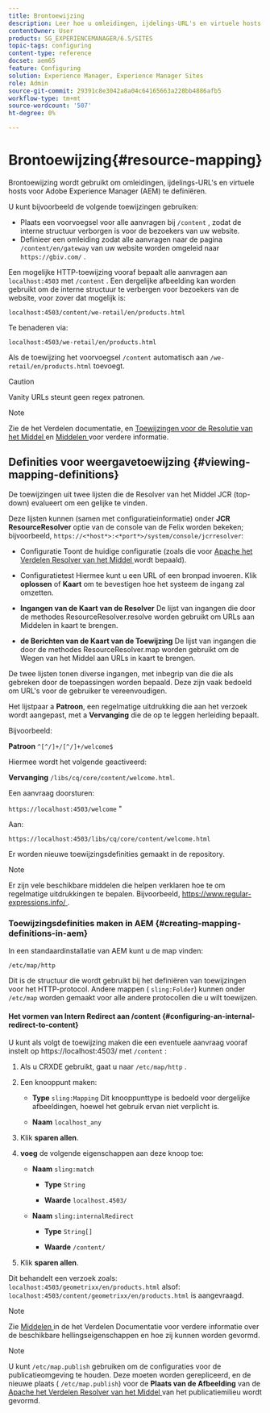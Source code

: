 ```yaml
---
title: Brontoewijzing
description: Leer hoe u omleidingen, ijdelings-URL's en virtuele hosts voor Adobe Experience Manager definieert aan de hand van resourceretoewijzing.
contentOwner: User
products: SG_EXPERIENCEMANAGER/6.5/SITES
topic-tags: configuring
content-type: reference
docset: aem65
feature: Configuring
solution: Experience Manager, Experience Manager Sites
role: Admin
source-git-commit: 29391c8e3042a8a04c64165663a228bb4886afb5
workflow-type: tm+mt
source-wordcount: '507'
ht-degree: 0%

---
```


# Brontoewijzing{#resource-mapping}

Brontoewijzing wordt gebruikt om omleidingen, ijdelings-URL&#39;s en virtuele hosts voor Adobe Experience Manager (AEM) te definiëren.

U kunt bijvoorbeeld de volgende toewijzingen gebruiken:

* Plaats een voorvoegsel voor alle aanvragen bij `/content` , zodat de interne structuur verborgen is voor de bezoekers van uw website.
* Definieer een omleiding zodat alle aanvragen naar de pagina `/content/en/gateway` van uw website worden omgeleid naar `https://gbiv.com/` .

Een mogelijke HTTP-toewijzing vooraf bepaalt alle aanvragen aan `localhost:4503` met `/content` . Een dergelijke afbeelding kan worden gebruikt om de interne structuur te verbergen voor bezoekers van de website, voor zover dat mogelijk is:

`localhost:4503/content/we-retail/en/products.html`

Te benaderen via:

`localhost:4503/we-retail/en/products.html`

Als de toewijzing het voorvoegsel `/content` automatisch aan `/we-retail/en/products.html` toevoegt.

>[!CAUTION]
>
>Vanity URLs steunt geen regex patronen.

>[!NOTE]
>
>Zie de het Verdelen documentatie, en [ Toewijzingen voor de Resolutie van het Middel ](https://sling.apache.org/documentation/the-sling-engine/mappings-for-resource-resolution.html) en [ Middelen ](https://sling.apache.org/documentation/the-sling-engine/resources.html) voor verdere informatie.

## Definities voor weergavetoewijzing {#viewing-mapping-definitions}

De toewijzingen uit twee lijsten die de Resolver van het Middel JCR (top-down) evalueert om een gelijke te vinden.

Deze lijsten kunnen (samen met configuratieinformatie) onder **JCR ResourceResolver** optie van de console van de Felix worden bekeken; bijvoorbeeld, `https://<*host*>:<*port*>/system/console/jcrresolver`:

* Configuratie
Toont de huidige configuratie (zoals die voor [ Apache het Verdelen Resolver van het Middel ](/help/sites-deploying/osgi-configuration-settings.md#apacheslingresourceresolver) wordt bepaald).

* Configuratietest
Hiermee kunt u een URL of een bronpad invoeren. Klik **oplossen** of **Kaart** om te bevestigen hoe het systeem de ingang zal omzetten.

* **Ingangen van de Kaart van de Resolver**
De lijst van ingangen die door de methodes ResourceResolver.resolve worden gebruikt om URLs aan Middelen in kaart te brengen.

* **de Berichten van de Kaart van de Toewijzing**
De lijst van ingangen die door de methodes ResourceResolver.map worden gebruikt om de Wegen van het Middel aan URLs in kaart te brengen.

De twee lijsten tonen diverse ingangen, met inbegrip van die die als gebreken door de toepassingen worden bepaald. Deze zijn vaak bedoeld om URL&#39;s voor de gebruiker te vereenvoudigen.

Het lijstpaar a **Patroon**, een regelmatige uitdrukking die aan het verzoek wordt aangepast, met a **Vervanging** die de op te leggen herleiding bepaalt.

Bijvoorbeeld:

**Patroon** `^[^/]+/[^/]+/welcome$`

Hiermee wordt het volgende geactiveerd:

**Vervanging** `/libs/cq/core/content/welcome.html`.

Een aanvraag doorsturen:

`https://localhost:4503/welcome` &quot;

Aan:

`https://localhost:4503/libs/cq/core/content/welcome.html`

Er worden nieuwe toewijzingsdefinities gemaakt in de repository.

>[!NOTE]
>
>Er zijn vele beschikbare middelen die helpen verklaren hoe te om regelmatige uitdrukkingen te bepalen. Bijvoorbeeld, [ https://www.regular-expressions.info/ ](https://www.regular-expressions.info/).

### Toewijzingsdefinities maken in AEM {#creating-mapping-definitions-in-aem}

In een standaardinstallatie van AEM kunt u de map vinden:

`/etc/map/http`

Dit is de structuur die wordt gebruikt bij het definiëren van toewijzingen voor het HTTP-protocol. Andere mappen ( `sling:Folder`) kunnen onder `/etc/map` worden gemaakt voor alle andere protocollen die u wilt toewijzen.

#### Het vormen van Intern Redirect aan /content {#configuring-an-internal-redirect-to-content}

U kunt als volgt de toewijzing maken die een eventuele aanvraag vooraf instelt op https://localhost:4503/ met `/content` :

1. Als u CRXDE gebruikt, gaat u naar `/etc/map/http` .

1. Een knooppunt maken:

   * **Type** `sling:Mapping`
Dit knooppunttype is bedoeld voor dergelijke afbeeldingen, hoewel het gebruik ervan niet verplicht is.

   * **Naam** `localhost_any`

1. Klik **sparen allen**.
1. **voeg** de volgende eigenschappen aan deze knoop toe:

   * **Naam** `sling:match`

      * **Type** `String`

      * **Waarde** `localhost.4503/`

   * **Naam** `sling:internalRedirect`

      * **Type** `String[]`

      * **Waarde** `/content/`

1. Klik **sparen allen**.

Dit behandelt een verzoek zoals:
`localhost:4503/geometrixx/en/products.html`
alsof:
`localhost:4503/content/geometrixx/en/products.html`
is aangevraagd.

>[!NOTE]
>
>Zie [ Middelen ](https://sling.apache.org/documentation/the-sling-engine/resources.html) in de het Verdelen Documentatie voor verdere informatie over de beschikbare hellingseigenschappen en hoe zij kunnen worden gevormd.

>[!NOTE]
>
>U kunt `/etc/map.publish` gebruiken om de configuraties voor de publicatieomgeving te houden. Deze moeten worden gerepliceerd, en de nieuwe plaats ( `/etc/map.publish`) voor de **Plaats van de Afbeelding** van de [ Apache het Verdelen Resolver van het Middel ](/help/sites-deploying/osgi-configuration-settings.md#apacheslingresourceresolver) van het publicatiemilieu wordt gevormd.
